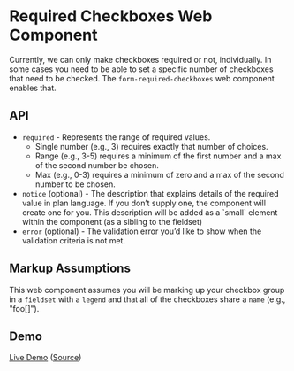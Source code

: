 # Required Checkboxes Web Component

Currently, we can only make checkboxes required or not, individually. In some cases you need to be able to set a specific number of checkboxes that need to be checked. The `form-required-checkboxes` web component enables that.

## API

<ul>
  <li><code>required</code> - Represents the range of required values.
  <ul>
    <li>Single number (e.g., 3) requires exactly that number of choices.</li>
    <li>Range (e.g., 3-5) requires a minimum of the first number and a max of the second number be chosen.</li>
    <li>Max (e.g., 0-3) requires a minimum of zero and a max of the second number to be chosen.</li>
    </ul>
  </li>
  <li><code>notice</code> (optional) - The description that explains details of the required value in plan language. If you don’t supply one, the component will create one for you. This description will be added as a `small` element within the component (as a sibling to the fieldset)</li>
  <li><code>error</code> (optional) - The validation error you’d like to show when the validation criteria is not met.</li>
</ul>

## Markup Assumptions

This web component assumes you will be marking up your checkbox group in a `fieldset` with a `legend` and that all of the checkboxes share a `name` (e.g., "foo[]").

## Demo

[Live Demo](https://aarongustafson.github.io/form-required-checkboxes/demo.html) ([Source](./demo.html))
